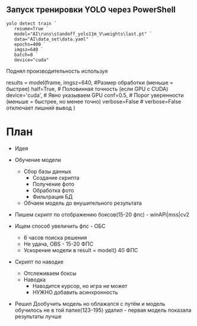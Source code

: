 ## Запуск тренировки YOLO через PowerShell
```
yolo detect train `
   resume=True `
   model="AI\runs\standoff_yolo11m_V\weights\last.pt" `
   data="AI\data_set\data.yaml" `
   epochs=400 `
   imgsz=640 `
   batch=8 `
   device="cuda"
```


Поднял производительность используя

results = model(frame, 
   imgsz=640,    #Размер обработки (меньше = быстрее)
   half=True,    # Половинная точность (если GPU с CUDA)
   device='cuda',  # Явно указываем GPU
   conf=0.5, # Порог уверенности (меньше = быстрее, но менее точно)
   verbose=False    # verbose=False отключает лишний вывод
   )

# План
- Идея
- Обучение модели
   - Сбор базы данных
      - Создание скрипта
      - Получение фото
      - Обработка фото
      - Фильтрация БД
   - Обчаем модель до внушительного результата
- Пишем скрипт по отображению боксов(15-20 фпс) - winAPi|mss|cv2
- Ищем способ увеличить фпс - ОБС
   - 6 часов поиска решения
   - Не удача, OBS - 15-20 ФПС 
   - Ускорение модели в result = model() 40 ФПС
- Скрипт по наводке
   - Отслеживаем боксы
   - Наводка
      - Наводится курсор, но игра не может 
      - НУЖНО добавить асинхронность


- Решил Дообучить модель но облажался с путём и модель обучилось не в той папке(123-195) удалил - первая модель показала результаты лучше


